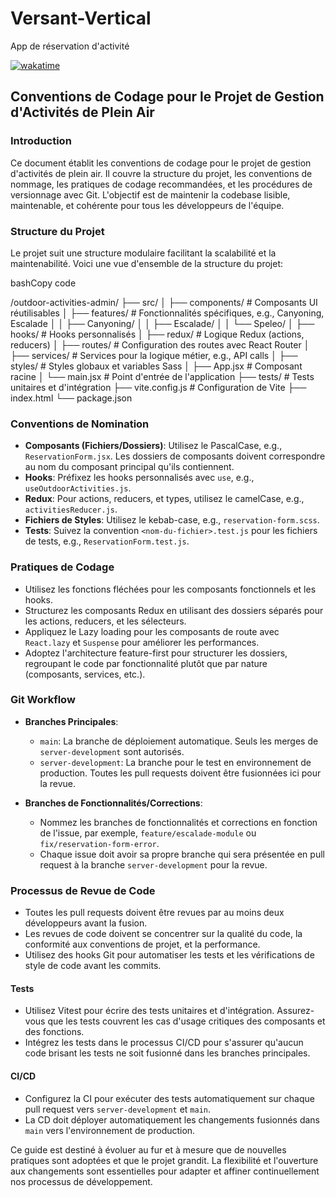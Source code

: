 # Versant-Vertical
App  de réservation d'activité 



[![wakatime](https://wakatime.com/badge/user/dfdaf0d3-5ae8-4997-92c1-563d24f5d7d4/project/018eae1a-ca7e-42f6-9de6-9b2188831dcc.svg)](https://wakatime.com/badge/user/dfdaf0d3-5ae8-4997-92c1-563d24f5d7d4/project/018eae1a-ca7e-42f6-9de6-9b2188831dcc)




## Conventions de Codage pour le Projet de Gestion d'Activités de Plein Air

### Introduction

Ce document établit les conventions de codage pour le projet de gestion d'activités de plein air. Il couvre la structure du projet, les conventions de nommage, les pratiques de codage recommandées, et les procédures de versionnage avec Git. L'objectif est de maintenir la codebase lisible, maintenable, et cohérente pour tous les développeurs de l'équipe.

### Structure du Projet

Le projet suit une structure modulaire facilitant la scalabilité et la maintenabilité. Voici une vue d'ensemble de la structure du projet:

bashCopy code

/outdoor-activities-admin/
├── src/
│   ├── components/          # Composants UI réutilisables
│   ├── features/            # Fonctionnalités spécifiques, e.g., Canyoning, Escalade
│   │   ├── Canyoning/
│   │   ├── Escalade/
│   │   └── Speleo/
│   ├── hooks/               # Hooks personnalisés
│   ├── redux/               # Logique Redux (actions, reducers)
│   ├── routes/              # Configuration des routes avec React Router
│   ├── services/            # Services pour la logique métier, e.g., API calls
│   ├── styles/              # Styles globaux et variables Sass
│   ├── App.jsx              # Composant racine
│   └── main.jsx             # Point d'entrée de l'application
├── tests/                   # Tests unitaires et d'intégration
├── vite.config.js           # Configuration de Vite
├── index.html
└── package.json

### Conventions de Nomination

- **Composants (Fichiers/Dossiers)**: Utilisez le PascalCase, e.g., `ReservationForm.jsx`. Les dossiers de composants doivent correspondre au nom du composant principal qu'ils contiennent.
- **Hooks**: Préfixez les hooks personnalisés avec `use`, e.g., `useOutdoorActivities.js`.
- **Redux**: Pour actions, reducers, et types, utilisez le camelCase, e.g., `activitiesReducer.js`.
- **Fichiers de Styles**: Utilisez le kebab-case, e.g., `reservation-form.scss`.
- **Tests**: Suivez la convention `<nom-du-fichier>.test.js` pour les fichiers de tests, e.g., `ReservationForm.test.js`.

### Pratiques de Codage

- Utilisez les fonctions fléchées pour les composants fonctionnels et les hooks.
- Structurez les composants Redux en utilisant des dossiers séparés pour les actions, reducers, et les sélecteurs.
- Appliquez le Lazy loading pour les composants de route avec `React.lazy` et `Suspense` pour améliorer les performances.
- Adoptez l'architecture feature-first pour structurer les dossiers, regroupant le code par fonctionnalité plutôt que par nature (composants, services, etc.).

### Git Workflow

- **Branches Principales**:
  
  - `main`: La branche de déploiement automatique. Seuls les merges de `server-development` sont autorisés.
  - `server-development`: La branche pour le test en environnement de production. Toutes les pull requests doivent être fusionnées ici pour la revue.

- **Branches de Fonctionnalités/Corrections**:
  
  - Nommez les branches de fonctionnalités et corrections en fonction de l'issue, par exemple, `feature/escalade-module` ou `fix/reservation-form-error`.
  - Chaque issue doit avoir sa propre branche qui sera présentée en pull request à la branche `server-development` pour la revue.

### Processus de Revue de Code

- Toutes les pull requests doivent être revues par au moins deux développeurs avant la fusion.
- Les revues de code doivent se concentrer sur la qualité du code, la conformité aux conventions de projet, et la performance.
- Utilisez des hooks Git pour automatiser les tests et les vérifications de style de code avant les commits.

#### Tests

- Utilisez Vitest pour écrire des tests unitaires et d'intégration. Assurez-vous que les tests couvrent les cas d'usage critiques des composants et des fonctions.
- Intégrez les tests dans le processus CI/CD pour s'assurer qu'aucun code brisant les tests ne soit fusionné dans les branches principales.

#### CI/CD

- Configurez la CI pour exécuter des tests automatiquement sur chaque pull request vers `server-development` et `main`.
- La CD doit déployer automatiquement les changements fusionnés dans `main` vers l'environnement de production.

Ce guide est destiné à évoluer au fur et à mesure que de nouvelles pratiques sont adoptées et que le projet grandit. La flexibilité et l'ouverture aux changements sont essentielles pour adapter et affiner continuellement nos processus de développement.